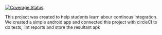 [![Coverage Status](https://coveralls.io/repos/github/ehammo/CICDApp/badge.svg?branch=main)](https://coveralls.io/github/ehammo/CICDApp?branch=main)

This project was created to help students learn abour continous integration.
We created a simple android app and connected this project with circleCI
to do tests, lint reports and store the resultant apk
